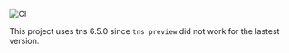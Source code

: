 ![CI](https://github.com/aabeling/you-coach-you/workflows/CI/badge.svg?branch=main)

This project uses tns 6.5.0 since ``tns preview`` did not work for the lastest version.
